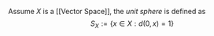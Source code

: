 Assume $X$ is a [[Vector Space]], the *unit sphere* is defined as
$$S_X := \{x \in X : d(0, x) = 1\}$$
